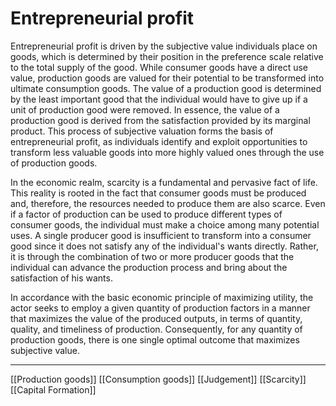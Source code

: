 # Entrepreneurial profit

Entrepreneurial profit is driven by the subjective value individuals place on goods, which is determined by their position in the preference scale relative to the total supply of the good. While consumer goods have a direct use value, production goods are valued for their potential to be transformed into ultimate consumption goods. The value of a production good is determined by the least important good that the individual would have to give up if a unit of production good were removed. In essence, the value of a production good is derived from the satisfaction provided by its marginal product. This process of subjective valuation forms the basis of entrepreneurial profit, as individuals identify and exploit opportunities to transform less valuable goods into more highly valued ones through the use of production goods.

In the economic realm, scarcity is a fundamental and pervasive fact of life. This reality is rooted in the fact that consumer goods must be produced and, therefore, the resources needed to produce them are also scarce. Even if a factor of production can be used to produce different types of consumer goods, the individual must make a choice among many potential uses. A single producer good is insufficient to transform into a consumer good since it does not satisfy any of the individual's wants directly. Rather, it is through the combination of two or more producer goods that the individual can advance the production process and bring about the satisfaction of his wants.

In accordance with the basic economic principle of maximizing utility, the actor seeks to employ a given quantity of production factors in a manner that maximizes the value of the produced outputs, in terms of quantity, quality, and timeliness of production. Consequently, for any quantity of production goods, there is one single optimal outcome that maximizes subjective value.

---
[[Production goods]]
[[Consumption goods]]
[[Judgement]]
[[Scarcity]]
[[Capital Formation]]
